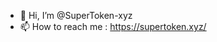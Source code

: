 - 👋 Hi, I’m @SuperToken-xyz
- 📫 How to reach me : https://supertoken.xyz/

<!---
SuperToken-xyz/SuperToken-xyz is a ✨ special ✨ repository because its `README.md` (this file) appears on your GitHub profile.
You can click the Preview link to take a look at your changes.
--->
